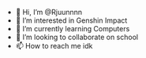 - 👋 Hi, I’m @Rjuunnnn
- 👀 I’m interested in Genshin Impact 
- 🌱 I’m currently learning Computers
- 💞️ I’m looking to collaborate on school 
- 📫 How to reach me idk

<!---
Rjuunnnn/Rjuunnnn is a ✨ special ✨ repository because its `README.md` (this file) appears on your GitHub profile.
You can click the Preview link to take a look at your changes.
--->
